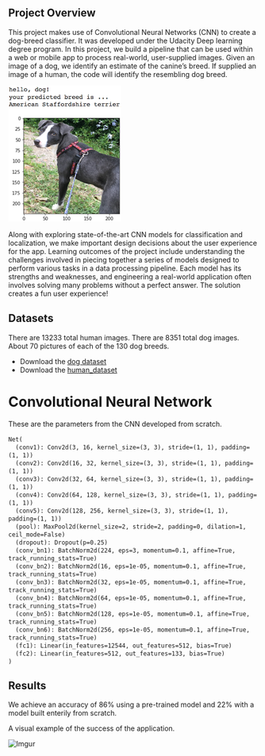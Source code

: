 [//]: # (Image References)

[image1]: ./images/sample_dog_output.png "Sample Output"
[image2]: ./images/vgg16_model.png "VGG-16 Model Layers"
[image3]: ./images/vgg16_model_draw.png "VGG16 Model Figure"


## Project Overview

This project makes use of Convolutional Neural Networks (CNN) to create a dog-breed classifier. It was developed under the Udacity Deep learning degree program. In this project, we build a pipeline that can be used within a web or mobile app to process real-world, user-supplied images.  Given an image of a dog, we identify an estimate of the canine’s breed.  If supplied an image of a human, the code will identify the resembling dog breed.  

![Sample Output][image1]

Along with exploring state-of-the-art CNN models for classification and localization, we make important design decisions about the user experience for the app.  Learning outcomes of the project include understanding the challenges involved in piecing together a series of models designed to perform various tasks in a data processing pipeline.  Each model has its strengths and weaknesses, and engineering a real-world application often involves solving many problems without a perfect answer. The solution creates a fun user experience!

## Datasets

There are 13233 total human images.
There are 8351 total dog images. About 70 pictures of each of the 130 dog breeds. 

- Download the [dog dataset](https://s3-us-west-1.amazonaws.com/udacity-aind/dog-project/dogImages.zip)
- Download the [human_dataset](https://s3-us-west-1.amazonaws.com/udacity-aind/dog-project/lfw.zip)


# Convolutional Neural Network

These are the parameters from the CNN developed from scratch. 

```
Net(
  (conv1): Conv2d(3, 16, kernel_size=(3, 3), stride=(1, 1), padding=(1, 1))
  (conv2): Conv2d(16, 32, kernel_size=(3, 3), stride=(1, 1), padding=(1, 1))
  (conv3): Conv2d(32, 64, kernel_size=(3, 3), stride=(1, 1), padding=(1, 1))
  (conv4): Conv2d(64, 128, kernel_size=(3, 3), stride=(1, 1), padding=(1, 1))
  (conv5): Conv2d(128, 256, kernel_size=(3, 3), stride=(1, 1), padding=(1, 1))
  (pool): MaxPool2d(kernel_size=2, stride=2, padding=0, dilation=1, ceil_mode=False)
  (dropout): Dropout(p=0.25)
  (conv_bn1): BatchNorm2d(224, eps=3, momentum=0.1, affine=True, track_running_stats=True)
  (conv_bn2): BatchNorm2d(16, eps=1e-05, momentum=0.1, affine=True, track_running_stats=True)
  (conv_bn3): BatchNorm2d(32, eps=1e-05, momentum=0.1, affine=True, track_running_stats=True)
  (conv_bn4): BatchNorm2d(64, eps=1e-05, momentum=0.1, affine=True, track_running_stats=True)
  (conv_bn5): BatchNorm2d(128, eps=1e-05, momentum=0.1, affine=True, track_running_stats=True)
  (conv_bn6): BatchNorm2d(256, eps=1e-05, momentum=0.1, affine=True, track_running_stats=True)
  (fc1): Linear(in_features=12544, out_features=512, bias=True)
  (fc2): Linear(in_features=512, out_features=133, bias=True)
)
```

## Results
We achieve an accuracy of 86% using a pre-trained model and 22% with a model built enterily from scratch. 

A visual example of the success of the application.

![Imgur](https://i.imgur.com/ieSljNk.png)

